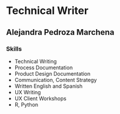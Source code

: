 # Technical Writer

## Alejandra Pedroza Marchena

### Skills

* Technical Writing
* Process Documentation
* Product Design Documentation
* Communication, Content Strategy
* Written English and Spanish
* UX Writing
* UX Client Workshops
* R, Python

